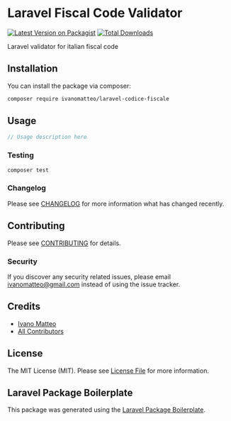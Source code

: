 # Laravel Fiscal Code Validator

[![Latest Version on Packagist](https://img.shields.io/packagist/v/ivanomatteo/laravel-codice-fiscale.svg?style=flat-square)](https://packagist.org/packages/ivanomatteo/laravel-codice-fiscale)
[![Total Downloads](https://img.shields.io/packagist/dt/ivanomatteo/laravel-codice-fiscale.svg?style=flat-square)](https://packagist.org/packages/ivanomatteo/laravel-codice-fiscale)

Laravel validator for italian fiscal code

## Installation

You can install the package via composer:

```bash
composer require ivanomatteo/laravel-codice-fiscale
```

## Usage

``` php
// Usage description here
```

### Testing

``` bash
composer test
```

### Changelog

Please see [CHANGELOG](CHANGELOG.md) for more information what has changed recently.

## Contributing

Please see [CONTRIBUTING](CONTRIBUTING.md) for details.

### Security

If you discover any security related issues, please email ivanomatteo@gmail.com instead of using the issue tracker.

## Credits

- [Ivano Matteo](https://github.com/ivanomatteo)
- [All Contributors](../../contributors)

## License

The MIT License (MIT). Please see [License File](LICENSE.md) for more information.

## Laravel Package Boilerplate

This package was generated using the [Laravel Package Boilerplate](https://laravelpackageboilerplate.com).
